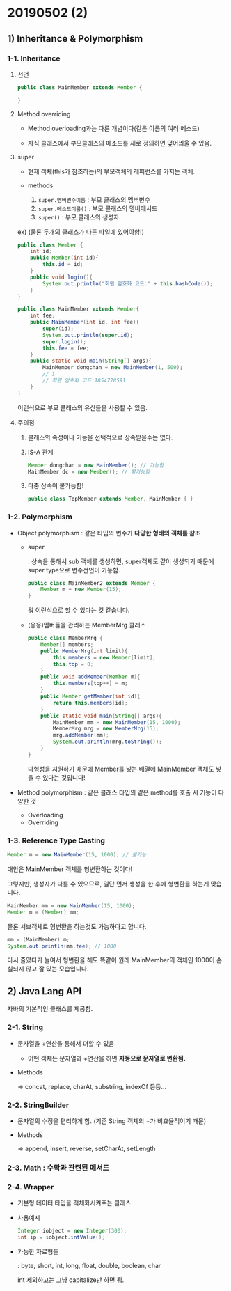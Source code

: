 # 20190502 (2)

## 1) Inheritance & Polymorphism

### 1-1. Inheritance

1. 선언

   ```java
   public class MainMember extends Member {
       
   }
   ```

2. Method overriding

   * Method overloading과는 다른 개념이다(같은 이름의 여러 메소드)

   * 자식 클래스에서 부모클래스의 메소드를 새로 정의하면 덮어씌울 수 있음.

3. super

   * 현재 객체(this가 참조하는)의 부모객체의 레퍼런스를 가지는 객체.

   * methods
     1. `super.멤버변수이름` : 부모 클래스의 멤버변수
     2. `super.메소드이름()` : 부모 클래스의 멤버메서드
     3. `super()` : 부모 클래스의 생성자

   ex) (물론 두개의 클래스가 다른 파일에 있어야함!)

   ```java
   public class Member {
       int id;
       public Member(int id){
           this.id = id;
       }
       public void login(){
           System.out.println("회원 암호화 코드:" + this.hashCode());
       }
   }
   ```

   ```java
   public class MainMember extends Member{
       int fee;
       public MainMember(int id, int fee){
           super(id);
           System.out.println(super.id);
           super.login();
           this.fee = fee;
       }
       public static void main(String[] args){
           MainMember dongchan = new MainMember(1, 500);
           // 1
           // 회원 암호화 코드:1854778591
       }
   }
   
   ```

   이런식으로 부모 클래스의 유산들을 사용할 수 있음.

4. 주의점

   1. 클래스의 속성이나 기능을 선택적으로 상속받을수는 없다.

   2. IS-A 관계

      ```java
      Member dongchan = new MainMember(); // 가능함
      MainMember dc = new Member(); // 불가능함
      ```

   3. 다중 상속이 불가능함!

      ```java
      public class TopMember extends Member, MainMember { }
      ```

   

### 1-2. Polymorphism

* Object polymorphism : 같은 타입의 변수가 **다양한 형태의 객체를 참조**

  * super

    : 상속을 통해서 sub 객체를 생성하면, super객체도 같이 생성되기 때문에 super type으로 변수선언이 가능함.

    ```java
    public class MainMember2 extends Member {
        Member m = new Member(15);
    }
    ```

    뭐 이런식으로 할 수 있다는 것 같습니다.

  * (응용)멤버들을 관리하는 MemberMrg 클래스

    ```java
    public class MemberMrg {
        Member[] members;
        public MemberMrg(int limit){
            this.members = new Member[limit];
            this.top = 0;
        }
        public void addMember(Member m){
            this.members[top++] = m;  
        }
        public Member getMember(int id){
            return this.members[id];
        }
        public static void main(String[] args){
            MainMember mm = new MainMember(15, 1000);
            MemberMrg mrg = new MemberMrg(15);
            mrg.addMember(mm);
            System.out.println(mrg.toString());
        }
    }
    ```

    다형성을 지원하기 때문에 Member를 넣는 배열에 MainMember 객체도 넣을 수 있다는 것입니다!

* Method polymorphism : 같은 클래스 타입의 같은 method를 호출 시 기능이 다양한 것

  * Overloading
  * Overriding



### 1-3. Reference Type Casting

```java
Member m = new MainMember(15, 1000); // 불가능
```

대안은 MainMember 객체를 형변환하는 것이다!

그렇지만, 생성자가 다를 수 있으므로, 일단 먼저 생성을 한 후에 형변환을 하는게 맞습니다.

```java
MainMember mm = new MainMember(15, 1000);
Member m = (Member) mm;
```

물론 서브객체로 형변환을 하는것도 가능하다고 합니다.

```java
mm = (MainMember) m;
System.out.println(mm.fee); // 1000
```

다시 줄였다가 늘여서 형변환을 해도 똑같이 원래 MainMember의 객체인 1000이 손실되지 않고 잘 있는 모습입니다.



## 2) Java Lang API

자바의 기본적인 클래스를 제공함.

### 2-1. String

* 문자열을 +연산을 통해서 더할 수 있음

  * 어떤 객체든 문자열과 +연산을 하면 **자동으로 문자열로 변환됨.**

* Methods

  => concat, replace, charAt, substring, indexOf 등등...

### 2-2. StringBuilder

* 문자열의 수정을 편리하게 함. (기존 String 객체의 +가 비효율적이기 때문)

* Methods

  => append, insert, reverse, setCharAt, setLength

### 2-3. Math : 수학과 관련된 메서드

### 2-4. Wrapper

* 기본형 데이터 타입을 객체화시켜주는 클래스

* 사용예시

  ```java
  Integer iobject = new Integer(300);
  int ip = iobject.intValue();
  ```

* 가능한 자료형들

  : byte, short, int, long, float, double, boolean, char

  int 제외하고는 그냥 capitalize만 하면 됨.



